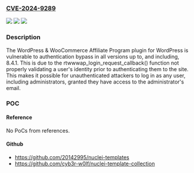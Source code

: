 ### [CVE-2024-9289](https://cve.mitre.org/cgi-bin/cvename.cgi?name=CVE-2024-9289)
![](https://img.shields.io/static/v1?label=Product&message=WordPress%20%26%20WooCommerce%20Affiliate%20Program&color=blue)
![](https://img.shields.io/static/v1?label=Version&message=*%3C%3D%208.4.1%20&color=brighgreen)
![](https://img.shields.io/static/v1?label=Vulnerability&message=CWE-288%20Authentication%20Bypass%20Using%20an%20Alternate%20Path%20or%20Channel&color=brighgreen)

### Description

The WordPress & WooCommerce Affiliate Program plugin for WordPress is vulnerable to authentication bypass in all versions up to, and including, 8.4.1. This is due to the rtwwwap_login_request_callback() function not properly validating a user's identity prior to authenticating them to the site. This makes it possible for unauthenticated attackers to log in as any user, including administrators, granted they have access to the administrator's email.

### POC

#### Reference
No PoCs from references.

#### Github
- https://github.com/20142995/nuclei-templates
- https://github.com/cyb3r-w0lf/nuclei-template-collection

